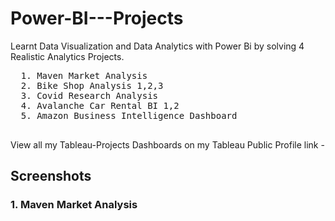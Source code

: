 # Power-BI---Projects
Learnt Data Visualization and Data Analytics with Power Bi by solving  4 Realistic Analytics Projects.

  <pre>
  1. Maven Market Analysis 
  2. Bike Shop Analysis 1,2,3 
  3. Covid Research Analysis 
  4. Avalanche Car Rental BI 1,2
  5. Amazon Business Intelligence Dashboard
  </pre>

View all my Tableau-Projects Dashboards on my Tableau Public Profile link - 

## Screenshots

### 1. Maven Market Analysis 
